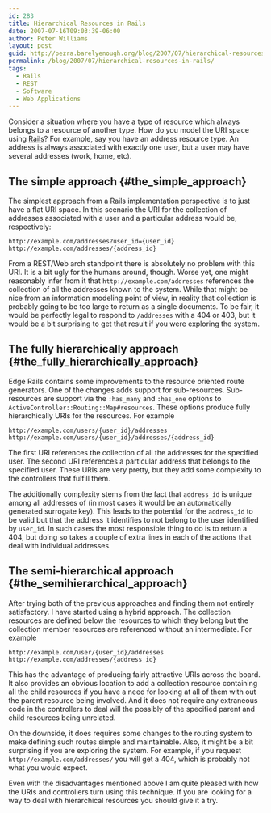 ```yaml
---
id: 283
title: Hierarchical Resources in Rails
date: 2007-07-16T09:03:39-06:00
author: Peter Williams
layout: post
guid: http://pezra.barelyenough.org/blog/2007/07/hierarchical-resources-in-rails/
permalink: /blog/2007/07/hierarchical-resources-in-rails/
tags:
  - Rails
  - REST
  - Software
  - Web Applications
---
```

Consider a situation where you have a type of resource which always belongs to a resource of another type. How do you model the URI space using [Rails](http://rubyonrails.org)? For example, say you have an address resource type. An address is always associated with exactly one user, but a user may have several addresses (work, home, etc).

## The simple approach {#the_simple_approach}

The simplest approach from a Rails implementation perspective is to just have a flat URI space. In this scenario the URI for the collection of addresses associated with a user and a particular address would be, respectively:

    http://example.com/addresses?user_id={user_id}
    http://example.com/addresses/{address_id}

From a REST/Web arch standpoint there is absolutely no problem with this URI. It is a bit ugly for the humans around, though. Worse yet, one might reasonably infer from it that `http://example.com/addresses` references the collection of all the addresses known to the system. While that might be nice from an information modeling point of view, in reality that collection is probably going to be too large to return as a single documents. To be fair, it would be perfectly legal to respond to `/addresses` with a 404 or 403, but it would be a bit surprising to get that result if you were exploring the system.

## The fully hierarchically approach {#the_fully_hierarchically_approach}

Edge Rails contains some improvements to the resource oriented route generators. One of the changes adds support for sub-resources. Sub-resources are support via the `:has_many` and `:has_one` options to `ActiveController::Routing::Map#resources`. These options produce fully hierarchically URIs for the resources. For example

    http://example.com/users/{user_id}/addresses
    http://example.com/users/{user_id}/addresses/{address_id}

The first URI references the collection of all the addresses for the specified user. The second URI references a particular address that belongs to the specified user. These URIs are very pretty, but they add some complexity to the controllers that fulfill them.

The additionally complexity stems from the fact that `address_id` is unique among all addresses of (in most cases it would be an automatically generated surrogate key). This leads to the potential for the `address_id` to be valid but that the address it identifies to not belong to the user identified by `user_id`. In such cases the most responsible thing to do is to return a 404, but doing so takes a couple of extra lines in each of the actions that deal with individual addresses.

## The semi-hierarchical approach {#the_semihierarchical_approach}

After trying both of the previous approaches and finding them not entirely satisfactory. I have started using a hybrid approach. The collection resources are defined below the resources to which they belong but the collection member resources are referenced without an intermediate. For example

    http://example.com/user/{user_id}/addresses
    http://example.com/addresses/{address_id}

This has the advantage of producing fairly attractive URIs across the board. It also provides an obvious location to add a collection resource containing all the child resources if you have a need for looking at all of them with out the parent resource being involved. And it does not require any extraneous code in the controllers to deal will the possibly of the specified parent and child resources being unrelated.

On the downside, it does requires some changes to the routing system to make defining such routes simple and maintainable. Also, it might be a bit surprising if you are exploring the system. For example, if you request `http://example.com/addresses/` you will get a 404, which is probably not what you would expect.

Even with the disadvantages mentioned above I am quite pleased with how the URIs and controllers turn using this technique. If you are looking for a way to deal with hierarchical resources you should give it a try.